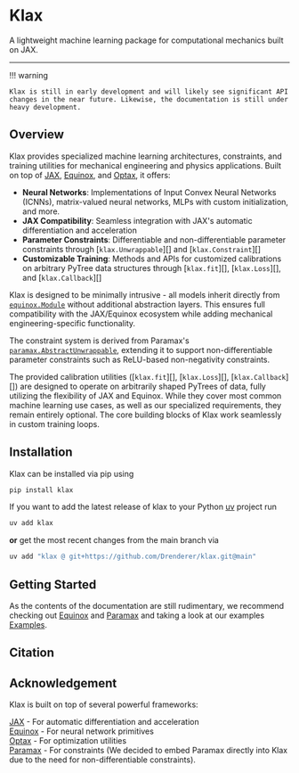 # Klax

A lightweight machine learning package for computational mechanics built on JAX.

---

!!! warning

    Klax is still in early development and will likely see significant API changes in the near future. Likewise, the documentation is still under heavy development.

## Overview

Klax provides specialized machine learning architectures, constraints, and training utilities for mechanical engineering and physics applications. Built on top of [JAX](https://docs.jax.dev/en/latest/), [Equinox](https://docs.kidger.site/equinox/), and [Optax](https://optax.readthedocs.io/en/latest/), it offers:

- **Neural Networks**: Implementations of Input Convex Neural Networks (ICNNs), matrix-valued neural networks, MLPs with custom initialization, and more.
- **JAX Compatibility**: Seamless integration with JAX's automatic differentiation and acceleration
- **Parameter Constraints**: Differentiable and non-differentiable parameter constraints through [`klax.Unwrappable`][] and [`klax.Constraint`][]
- **Customizable Training**: Methods and APIs for customized calibrations on arbitrary PyTree data structures through [`klax.fit`][], [`klax.Loss`][], and [`klax.Callback`][]

Klax is designed to be minimally intrusive - all models inherit directly from [`equinox.Module`](https://docs.kidger.site/equinox/api/module/module/#equinox.Module) without additional abstraction layers. This ensures full compatibility with the JAX/Equinox ecosystem while adding mechanical engineering-specific functionality.

The constraint system is derived from Paramax's [`paramax.AbstractUnwrappable`](https://danielward27.github.io/paramax/api/wrappers.html#paramax.wrappers.AbstractUnwrappable), extending it to support non-differentiable parameter constraints such as ReLU-based non-negativity constraints.

The provided calibration utilities ([`klax.fit`][], [`klax.Loss`][], [`klax.Callback`][]) are designed to operate on arbitrarily shaped PyTrees of data, fully utilizing the flexibility of JAX and Equinox. While they cover most common machine learning use cases, as well as our specialized requirements, they remain entirely optional. The core building blocks of Klax work seamlessly in custom training loops.

## Installation

Klax can be installed via pip using

```bash
pip install klax
```

If you want to add the latest release of klax to your Python [uv](https://docs.astral.sh/uv/) project run

```bash
uv add klax
```

**or** get the most recent changes from the main branch via

```bash
uv add "klax @ git+https://github.com/Drenderer/klax.git@main"
```

## Getting Started

As the contents of the documentation are still rudimentary, we recommend checking out [Equinox](https://docs.kidger.site/equinox/) and [Paramax](https://danielward27.github.io/paramax/#) and taking a look at our examples [Examples](./examples/isotropic_hyperelasticity.ipynb).

## Citation

## Acknowledgement

Klax is built on top of several powerful frameworks:

[JAX](https://docs.jax.dev/en/latest/) - For automatic differentiation and acceleration </br>
[Equinox](https://docs.kidger.site/equinox/) - For neural network primitives </br>
[Optax](https://optax.readthedocs.io/en/latest/) - For optimization utilities </br>
[Paramax](https://https://danielward27.github.io/paramax/#) - For constraints (We decided to embed Paramax directly into Klax due to the need for non-differentiable constraints).
